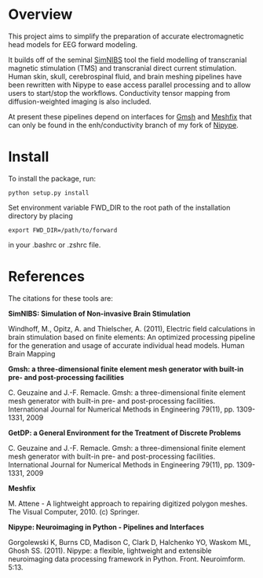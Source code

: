 # Overview

This project aims to simplify the preparation of accurate electromagnetic head models for EEG forward modeling.

It builds off of the seminal [SimNIBS](http://simnibs.org/) tool the field modelling of transcranial magnetic stimulation (TMS) and transcranial direct current stimulation. Human skin, skull, cerebrospinal fluid, and brain meshing pipelines have been rewritten with Nipype to ease access parallel processing and to allow users to start/stop the workflows. Conductivity tensor mapping from diffusion-weighted imaging is also included.

At present these pipelines depend on interfaces for [Gmsh](http://geuz.org/gmsh/) and [Meshfix](https://code.google.com/p/meshfix/) that can only be found in the enh/conductivity branch of my fork of [Nipype](https://github.com/swederik/nipype). 

# Install

To install the package, run:

    python setup.py install

Set environment variable FWD_DIR to the root path of the installation directory by placing

    export FWD_DIR=/path/to/forward

in your .bashrc or .zshrc file.
# References
The citations for these tools are:

**SimNIBS: Simulation of Non-invasive Brain Stimulation**

Windhoff, M., Opitz, A. and Thielscher, A. (2011), Electric field calculations in brain stimulation based on finite elements: An optimized processing pipeline for the generation and usage of accurate individual head models. Human Brain Mapping

**Gmsh: a three-dimensional finite element mesh generator with built-in pre- and post-processing facilities**

C. Geuzaine and J.-F. Remacle. Gmsh: a three-dimensional finite element mesh generator with built-in pre- and post-processing facilities. International Journal for Numerical Methods in Engineering 79(11), pp. 1309-1331, 2009

**GetDP: a General Environment for the Treatment of Discrete Problems**

C. Geuzaine and J.-F. Remacle. Gmsh: a three-dimensional finite element mesh generator with built-in pre- and post-processing facilities. International Journal for Numerical Methods in Engineering 79(11), pp. 1309-1331, 2009

**Meshfix**

M. Attene - A lightweight approach to repairing digitized polygon meshes.
The Visual Computer, 2010. (c) Springer.

**Nipype: Neuroimaging in Python - Pipelines and Interfaces**

Gorgolewski K, Burns CD, Madison C, Clark D, Halchenko YO, Waskom ML, Ghosh SS. (2011). Nipype: a flexible, lightweight and extensible neuroimaging data processing framework in Python. Front. Neuroimform. 5:13.